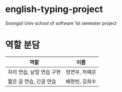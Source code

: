 # english-typing-project
Soongsil Univ school of software 1st semester project

# 역할 분담
역할 | 이름
---- | ----
자리 연습, 낱말 연습 구현 | 정연우, 허예은
짧은 글 연습, 긴글 연습 | 배현빈, 김희수
